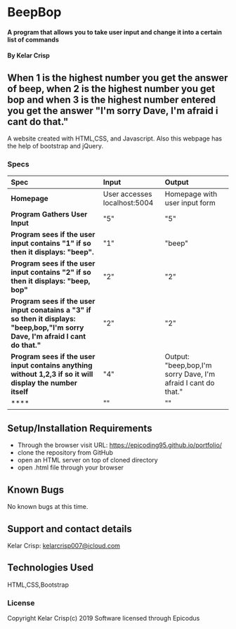 # BeepBop

#### A program that allows you to take user input and change it into a certain list of commands

#### By Kelar Crisp
## When 1 is the highest number you get the answer of beep, when 2 is the highest number you get bop and when 3 is the highest number entered you get the answer "I'm sorry Dave, I'm afraid i cant do that."

A website created with HTML,CSS, and Javascript. Also this webpage has the help of bootstrap and jQuery.




### Specs
| Spec | Input | Output |
| :-------------     | :------------- | :------------- |
| **Homepage** | User accesses localhost:5004 | Homepage with user input form |
| **Program Gathers User Input** | "5"| "5"  |
| **Program sees if the user input contains "1" if so then it displays: "beep".** |  "1"| "beep"|
| **Program sees if the user input contains "2" if so then it displays: "beep, bop"**|"2" |"2"|
| **Program sees if the user input conatains a "3" if so then it displays: "beep,bop,"I'm sorry Dave, I'm afraid I cant do that."**| "2" |"2" |
| **Program sees if the user input contains anything without 1,2,3 if so it will display the number itself**| "4" | Output: "beep,bop,I'm sorry Dave, I'm afraid I cant do that." |
| ****| "" | "" |

## Setup/Installation Requirements

* Through the browser visit URL: https://epicoding95.github.io/portfolio/
* clone the repository from GitHub
* open an HTML server on top of cloned directory
* open .html file through your browser


## Known Bugs

No known bugs at this time.

## Support and contact details

Kelar Crisp: kelarcrisp007@icloud.com

## Technologies Used

HTML,CSS,Bootstrap   

### License

Copyright Kelar Crisp(c) 2019 Software licensed through Epicodus
